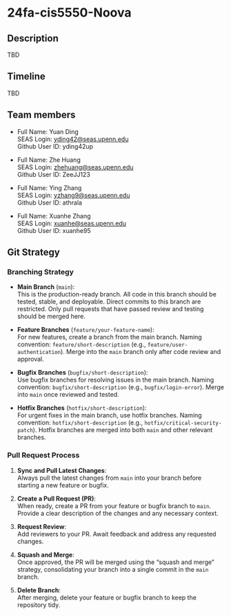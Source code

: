 ﻿# 24fa-cis5550-Noova

## Description 
TBD

## Timeline 
TBD

## Team members
- Full Name: Yuan Ding  
   SEAS Login: yding42@seas.upenn.edu  
   Github User ID: yding42up

- Full Name: Zhe Huang  
   SEAS Login: zhehuang@seas.upenn.edu  
   Github User ID: ZeeJJ123

- Full Name: Ying Zhang  
   SEAS Login: yzhang9@seas.upenn.edu  
   Github User ID: athrala

- Full Name:  Xuanhe Zhang  
   SEAS Login: xuanhe@seas.upenn.edu  
   Github User ID: xuanhe95

## Git Strategy

### Branching Strategy

- **Main Branch** (`main`):  
  This is the production-ready branch. All code in this branch should be tested, stable, and deployable. Direct commits to this branch are restricted. Only pull requests that have passed review and testing should be merged here.

- **Feature Branches** (`feature/your-feature-name`):  
  For new features, create a branch from the main branch. Naming convention: `feature/short-description` (e.g., `feature/user-authentication`). Merge into the `main` branch only after code review and approval.

- **Bugfix Branches** (`bugfix/short-description`):  
  Use bugfix branches for resolving issues in the main branch. Naming convention: `bugfix/short-description` (e.g., `bugfix/login-error`). Merge into `main` once reviewed and tested.

- **Hotfix Branches** (`hotfix/short-description`):  
  For urgent fixes in the main branch, use hotfix branches. Naming convention: `hotfix/short-description` (e.g., `hotfix/critical-security-patch`). Hotfix branches are merged into both `main` and other relevant branches.

### Pull Request Process

1. **Sync and Pull Latest Changes**:  
   Always pull the latest changes from `main` into your branch before starting a new feature or bugfix.

2. **Create a Pull Request (PR)**:  
   When ready, create a PR from your feature or bugfix branch to `main`. Provide a clear description of the changes and any necessary context.

3. **Request Review**:  
   Add reviewers to your PR. Await feedback and address any requested changes.

4. **Squash and Merge**:  
   Once approved, the PR will be merged using the “squash and merge” strategy, consolidating your branch into a single commit in the `main` branch.

5. **Delete Branch**:  
   After merging, delete your feature or bugfix branch to keep the repository tidy.
